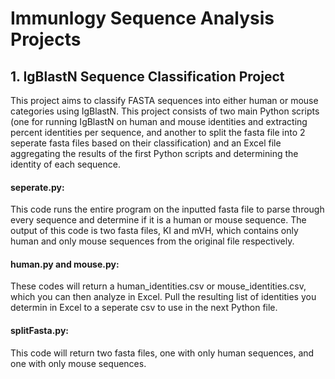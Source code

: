 # Immunlogy Sequence Analysis Projects


## 1. IgBlastN Sequence Classification Project

This project aims to classify FASTA sequences into either human or mouse categories using IgBlastN. This project consists of two main Python scripts (one for running IgBlastN on human and mouse identities and extracting percent identities per sequence, and another to split the fasta file into 2 seperate fasta files based on their classification) and an Excel file aggregating the results of the first Python scripts and determining the identity of each sequence. 


#### seperate.py:
This code runs the entire program on the inputted fasta file to parse through every sequence and determine if it is a human or mouse sequence. The output of this code is two fasta files, KI and mVH, which contains only human and only mouse sequences from the original file respectively. 

#### human.py and mouse.py:
These codes will return a human_identities.csv or mouse_identities.csv, which you can then analyze in Excel. 
Pull the resulting list of identities you determin in Excel to a seperate csv to use in the next Python file. 


#### splitFasta.py:
This code will return two fasta files, one with only human sequences, and one with only mouse sequences. 
